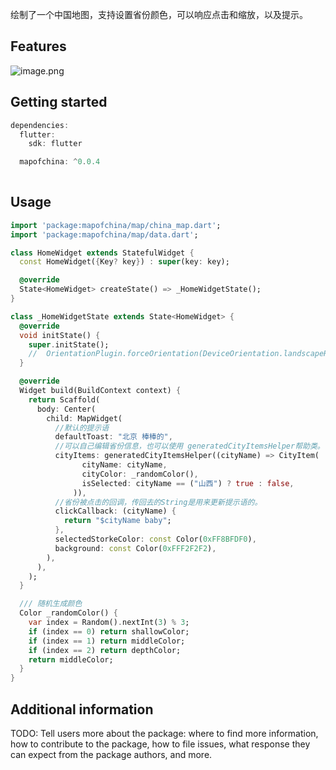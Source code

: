 <!-- 
This README describes the package. If you publish this package to pub.dev,
this README's contents appear on the landing page for your package.

For information about how to write a good package README, see the guide for
[writing package pages](https://dart.dev/guides/libraries/writing-package-pages). 

For general information about developing packages, see the Dart guide for
[creating packages](https://dart.dev/guides/libraries/create-library-packages)
and the Flutter guide for
[developing packages and plugins](https://flutter.dev/developing-packages). 
-->

绘制了一个中国地图，支持设置省份颜色，可以响应点击和缩放，以及提示。

## Features

![image.png](https://p1-juejin.byteimg.com/tos-cn-i-k3u1fbpfcp/818e746630e5493999d0582ad10dd7bd~tplv-k3u1fbpfcp-watermark.image?)

## Getting started

```dart
dependencies:
  flutter:
    sdk: flutter

  mapofchina: ^0.0.4  
  

```
## Usage

 

```dart
import 'package:mapofchina/map/china_map.dart';
import 'package:mapofchina/map/data.dart';

class HomeWidget extends StatefulWidget {
  const HomeWidget({Key? key}) : super(key: key);

  @override
  State<HomeWidget> createState() => _HomeWidgetState();
}

class _HomeWidgetState extends State<HomeWidget> {
  @override
  void initState() {
    super.initState();
    //  OrientationPlugin.forceOrientation(DeviceOrientation.landscapeRight);
  }

  @override
  Widget build(BuildContext context) {
    return Scaffold(
      body: Center(
        child: MapWidget(
          //默认的提示语
          defaultToast: "北京 棒棒的",
          //可以自己编辑省份信息，也可以使用 generatedCityItemsHelper帮助类。
          cityItems: generatedCityItemsHelper((cityName) => CityItem(
                cityName: cityName,
                cityColor: _randomColor(),
                isSelected: cityName == ("山西") ? true : false,
              )),   
          //省份被点击的回调，传回去的String是用来更新提示语的。
          clickCallback: (cityName) {
            return "$cityName baby";
          },
          selectedStorkeColor: const Color(0xFF8BFDF0),
          background: const Color(0xFFF2F2F2),
        ),
      ),
    );
  }

  /// 随机生成颜色
  Color _randomColor() {
    var index = Random().nextInt(3) % 3;
    if (index == 0) return shallowColor;
    if (index == 1) return middleColor;
    if (index == 2) return depthColor;
    return middleColor;
  }
}
```

## Additional information

TODO: Tell users more about the package: where to find more information, how to 
contribute to the package, how to file issues, what response they can expect 
from the package authors, and more.
